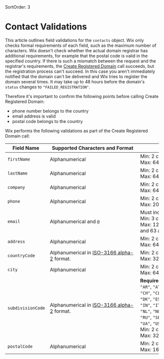 SortOrder: 3
# Contact Validations

This article outlines field validations for the `contacts` object.
Wix only checks formal requirements of each field, such as
the maximum number of characters. Wix doesn't check whether the actual domain
registrar has additional requirements, for example that the postal code is valid in the
specified country. If there is such a mismatch between the request and the
registrar's requirements, the
[Create Registered Domain](https://dev.wix.com/docs/rest/api-reference/account-level-apis/registered-domains/registered-domain-v1/create-registered-domain)
call succeeds, but the registration process can't succeed.
In this case you aren't immediately notified that the domain
can't be delivered and Wix tries to register the domain several times.
It may take up to 48 hours before the domain's `status` changes to
`"FAILED_REGISTRATION"`.

Therefore it's important to confirm the following points before calling
Create Registered Domain:

+ phone number belongs to the country
+ email address is valid
+ postal code belongs to the country

Wix performs the following validations as part of the Create Registered Domain
call:

| <div style="width:120px">Field Name</div> |  <div style="width:280px">Supported Characters and Format</div> | <div style="width:280px">Constraints </div> | 
| ---------- | ---------- | ---------- |
| `firstName` |  Alphanumerical | Min: 2 characters  <br /> Max: 64 characters |
| `lastName` |  Alphanumerical | Min: 2 characters  <br /> Max: 64 characters |
| `company` |  Alphanumerical | Min: 2 characters  <br /> Max: 64 characters |
| `phone` |  Alphanumerical | Min: 2 characters  <br /> Max: 20 characters |
| `email` |  Alphanumerical and `@` | Must include a single `@`. <br /> Min: 3 characters  <br /> Max: 128 characters (64 before `@` and 63 after `@`) |
| `address` |  Alphanumerical | Min: 2 characters  <br /> Max: 64 characters |
| `countryCode` |  Alphanumerical in [ISO-3166 alpha-2](https://en.wikipedia.org/wiki/ISO_3166-1_alpha-2#Officially_assigned_code_elements) format. | Min: 2 characters  <br /> Max: 32 characters |
| `city` |  Alphanumerical | Min: 2 characters  <br /> Max: 64 characters |
| `subdivisionCode` |  Alphanumerical in [ISO-3166 alpha-2](https://en.wikipedia.org/wiki/ISO_3166-1_alpha-2#Officially_assigned_code_elements) format. | __Required__ for these countries: `”AE"`, `"AR"`, `"AT"`, `"AU"`, `"BE"`, `"BR"`, `"CA"`, `"CH"`, `"CL"`, `"CO"`, `"CR"`, `"CZ"`, `"DE"`, `"DK"`, `"ES"`, `"FI"`, `"FR"`, `"GR"`, `"IE"`, `"IN"`, `"IT"`, `"JP"`, `"KR"`, `"MX"`, `"MY"`, `"NL"`, `"NO"`, `"NZ"`, `"PE"`, `"PL"`, `"PT"`, `"RU"`, `"SE"`, `"SG"`, `"TH"`, `"TR"`, `"TW"`, `"UA"`, `"US"`, `”ZA”`. <br /> Min: 2 characters <br /> Max: 32 characters|
| `postalCode` |  Alphanumerical | Min: 2 characters  <br /> Max: 16 characters |
